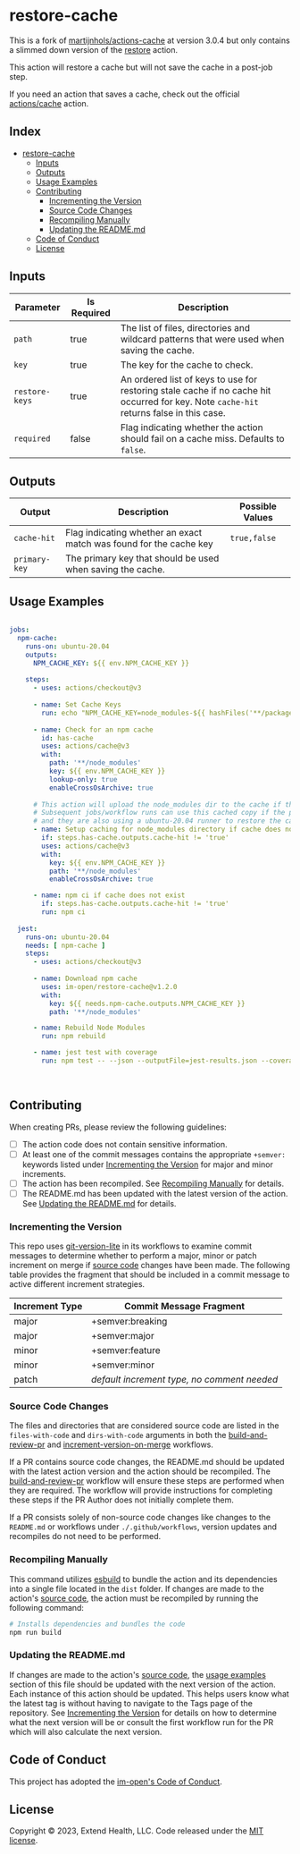 # restore-cache

This is a fork of [martijnhols/actions-cache] at version 3.0.4 but only contains a slimmed down version of the [restore] action.  

This action will restore a cache but will not save the cache in a post-job step.

If you need an action that saves a cache, check out the official [actions/cache] action.

## Index <!-- omit in toc -->

- [restore-cache](#restore-cache)
  - [Inputs](#inputs)
  - [Outputs](#outputs)
  - [Usage Examples](#usage-examples)
  - [Contributing](#contributing)
    - [Incrementing the Version](#incrementing-the-version)
    - [Source Code Changes](#source-code-changes)
    - [Recompiling Manually](#recompiling-manually)
    - [Updating the README.md](#updating-the-readmemd)
  - [Code of Conduct](#code-of-conduct)
  - [License](#license)

## Inputs

| Parameter      | Is Required | Description                                                                                                                             |
|----------------|-------------|-----------------------------------------------------------------------------------------------------------------------------------------|
| `path`         | true        | The list of files, directories and wildcard patterns that were used when saving the cache.                                              |
| `key`          | true        | The key for the cache to check.                                                                                                         |
| `restore-keys` | true        | An ordered list of keys to use for restoring stale cache if no cache hit occurred for key. Note `cache-hit` returns false in this case. |
| `required`     | false       | Flag indicating whether the action should fail on a cache miss.  Defaults to `false`.                                                   |

## Outputs

| Output        | Description                                                        | Possible Values |
|---------------|--------------------------------------------------------------------|-----------------|
| `cache-hit`   | Flag indicating whether an exact match was found for the cache key | `true,false`    |
| `primary-key` | The primary key that should be used when saving the cache.         |                 |

## Usage Examples

```yml

jobs:
  npm-cache:
    runs-on: ubuntu-20.04
    outputs:
      NPM_CACHE_KEY: ${{ env.NPM_CACHE_KEY }}
      
    steps:
      - uses: actions/checkout@v3
        
      - name: Set Cache Keys
        run: echo "NPM_CACHE_KEY=node_modules-${{ hashFiles('**/package-lock.json') }}" >> $GITHUB_ENV
          
      - name: Check for an npm cache
        id: has-cache
        uses: actions/cache@v3
        with:
          path: '**/node_modules'
          key: ${{ env.NPM_CACHE_KEY }}
          lookup-only: true
          enableCrossOsArchive: true
  
      # This action will upload the node_modules dir to the cache if the job completes successfully.
      # Subsequent jobs/workflow runs can use this cached copy if the package-lock.json hasn't changed
      # and they are also using a ubuntu-20.04 runner to restore the cache from.
      - name: Setup caching for node_modules directory if cache does not exist
        if: steps.has-cache.outputs.cache-hit != 'true'
        uses: actions/cache@v3
        with:
          key: ${{ env.NPM_CACHE_KEY }}
          path: '**/node_modules'
          enableCrossOsArchive: true

      - name: npm ci if cache does not exist
        if: steps.has-cache.outputs.cache-hit != 'true'
        run: npm ci
  
  jest:
    runs-on: ubuntu-20.04
    needs: [ npm-cache ]
    steps:
      - uses: actions/checkout@v3
        
      - name: Download npm cache
        uses: im-open/restore-cache@v1.2.0
        with:
          key: ${{ needs.npm-cache.outputs.NPM_CACHE_KEY }}
          path: '**/node_modules'

      - name: Rebuild Node Modules
        run: npm rebuild

      - name: jest test with coverage
        run: npm test -- --json --outputFile=jest-results.json --coverage
      
    
```

## Contributing

When creating PRs, please review the following guidelines:

- [ ] The action code does not contain sensitive information.
- [ ] At least one of the commit messages contains the appropriate `+semver:` keywords listed under [Incrementing the Version] for major and minor increments.
- [ ] The action has been recompiled.  See [Recompiling Manually] for details.
- [ ] The README.md has been updated with the latest version of the action.  See [Updating the README.md] for details.

### Incrementing the Version

This repo uses [git-version-lite] in its workflows to examine commit messages to determine whether to perform a major, minor or patch increment on merge if [source code] changes have been made.  The following table provides the fragment that should be included in a commit message to active different increment strategies.

| Increment Type | Commit Message Fragment                     |
|----------------|---------------------------------------------|
| major          | +semver:breaking                            |
| major          | +semver:major                               |
| minor          | +semver:feature                             |
| minor          | +semver:minor                               |
| patch          | *default increment type, no comment needed* |

### Source Code Changes

The files and directories that are considered source code are listed in the `files-with-code` and `dirs-with-code` arguments in both the [build-and-review-pr] and [increment-version-on-merge] workflows.  

If a PR contains source code changes, the README.md should be updated with the latest action version and the action should be recompiled.  The [build-and-review-pr] workflow will ensure these steps are performed when they are required.  The workflow will provide instructions for completing these steps if the PR Author does not initially complete them.

If a PR consists solely of non-source code changes like changes to the `README.md` or workflows under `./.github/workflows`, version updates and recompiles do not need to be performed.

### Recompiling Manually

This command utilizes [esbuild] to bundle the action and its dependencies into a single file located in the `dist` folder.  If changes are made to the action's [source code], the action must be recompiled by running the following command:

```sh
# Installs dependencies and bundles the code
npm run build
```

### Updating the README.md

If changes are made to the action's [source code], the [usage examples] section of this file should be updated with the next version of the action.  Each instance of this action should be updated.  This helps users know what the latest tag is without having to navigate to the Tags page of the repository.  See [Incrementing the Version] for details on how to determine what the next version will be or consult the first workflow run for the PR which will also calculate the next version.

## Code of Conduct

This project has adopted the [im-open's Code of Conduct](https://github.com/im-open/.github/blob/main/CODE_OF_CONDUCT.md).

## License

Copyright &copy; 2023, Extend Health, LLC. Code released under the [MIT license](LICENSE).

<!-- Links -->
[Incrementing the Version]: #incrementing-the-version
[Recompiling Manually]: #recompiling-manually
[Updating the README.md]: #updating-the-readmemd
[source code]: #source-code-changes
[usage examples]: #usage-examples
[build-and-review-pr]: ./.github/workflows/build-and-review-pr.yml
[increment-version-on-merge]: ./.github/workflows/increment-version-on-merge.yml
[esbuild]: https://esbuild.github.io/getting-started/#bundling-for-node
[git-version-lite]: https://github.com/im-open/git-version-lite
[actions/cache]: https://github.com/actions/cache
[restore]: https://github.com/MartijnHols/actions-cache/blob/main/restore/action.yml
[martijnhols/actions-cache]: https://github.com/MartijnHols/actions-cache
